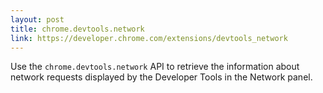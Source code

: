 ```yaml
---
layout: post
title: chrome.devtools.network
link: https://developer.chrome.com/extensions/devtools_network
---
```


Use the `chrome.devtools.network` API to retrieve the information about network requests displayed by the Developer Tools in the Network panel. 
